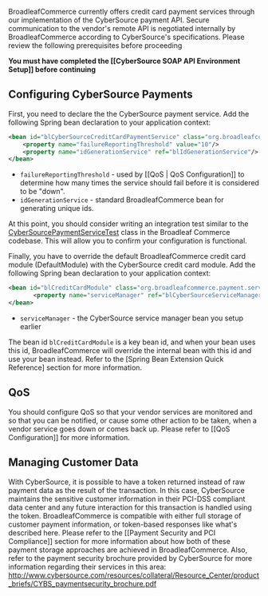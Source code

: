 BroadleafCommerce currently offers credit card payment services through our implementation of the CyberSource payment API. Secure communication to the vendor's remote API is negotiated internally by BroadleafCommerce according to CyberSource's specifications. Please review the following prerequisites before proceeding

**You must have completed the [[CyberSource SOAP API Environment Setup]] before continuing**

## Configuring CyberSource Payments

First, you need to declare the the CyberSource payment service. Add the following Spring bean declaration to your application context:

```xml
<bean id="blCyberSourceCreditCardPaymentService" class="org.broadleafcommerce.vendor.cybersource.service.payment.CyberSourceCreditCardPaymentServiceImpl">
	<property name="failureReportingThreshold" value="10"/>
	<property name="idGenerationService" ref="blIdGenerationService"/>
</bean>
```

* `failureReportingThreshold` - used by [[QoS | QoS Configuration]] to determine how many times the service should fail before it is considered to be "down".
* `idGenerationService` - standard BroadleafCommerce bean for generating unique ids.

At this point, you should consider writing an integration test similar to the [CyberSourcePaymentServiceTest](https://github.com/BroadleafCommerce/BroadleafCommerceThirdPartyIntegrationModules/blob/master/integration/src/test/java/org/broadleafcommerce/vendor/CyberSourcePaymentServiceTest.java) class in the Broadleaf Commerce codebase. This will allow you to confirm your configuration is functional.

Finally, you have to override the default BroadleafCommerce credit card module (DefaultModule) with the CyberSource credit card module. Add the following Spring bean declaration to your application context:

```xml
<bean id="blCreditCardModule" class="org.broadleafcommerce.payment.service.module.CyberSourceCreditCardModule">
       <property name="serviceManager" ref="blCyberSourceServiceManager"/>
</bean>
```

- `serviceManager` - the CyberSource service manager bean you setup earlier

The bean id `blCreditCardModule` is a key bean id, and when your bean uses this id, BroadleafCommerce will override the internal bean with this id and use your bean instead. Refer to the [Spring Bean Extension Quick Reference] section for more information.

## QoS

You should configure QoS so that your vendor services are monitored and so that you can be notified, or cause some other action to be taken, when a vendor service goes down or comes back up. Please refer to [[QoS Configuration]] for more information.

## Managing Customer Data

With CyberSource, it is possible to have a token returned instead of raw payment data as the result of the transaction. In this case, CyberSource maintains the sensitive customer information in their PCI-DSS compliant data center and any future interaction for this transaction is handled using the token. BroadleafCommerce is compatible with either full storage of customer payment information, or token-based responses like what's described here. Please refer to the [[Payment Security and PCI Compliance]] section for more information about how both of these payment storage approaches are achieved in BroadleafCommerce. Also, refer to the payment security brochure provided by CyberSource for more information regarding their services in this area: http://www.cybersource.com/resources/collateral/Resource_Center/product_briefs/CYBS_paymentsecurity_brochure.pdf

